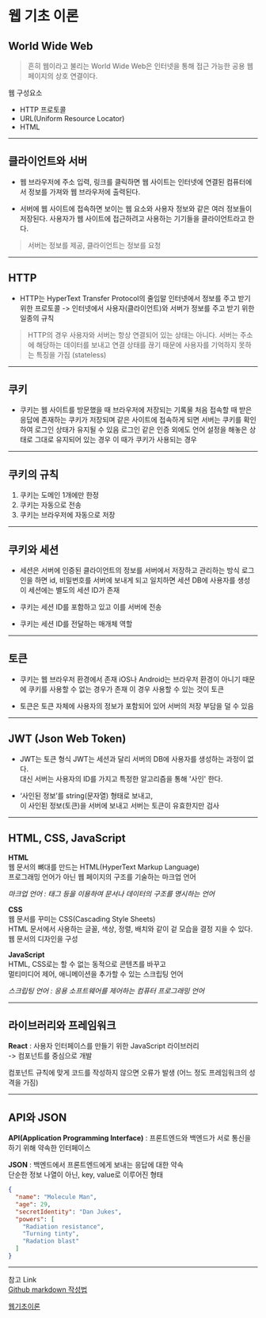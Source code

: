 # 웹 기초 이론

## World Wide Web

>흔히 웹이라고 불리는 World Wide Web은 인터넷을 통해 접근 가능한 공용 웹페이지의 상호 연결이다.

웹 구성요소   
- HTTP 프로토콜
- URL(Uniform Resource Locator)
- HTML
<hr>

## 클라이언트와 서버
- 웹 브라우저에 주소 입력, 링크를 클릭하면 웹 사이트는 인터넷에 연결된 컴퓨터에서 정보를 가져와 웹 브라우저에 출력된다.

- 서버에 웹 사이트에 접속하면 보이는 웹 요소와 사용자 정보와 같은 여러 정보들이 저장된다.
사용자가 웹 사이트에 접근하려고 사용하는 기기들을 클라이언트라고 한다. 

>서버는 정보를 제공, 클라이언트는 정보를 요청
<hr>

## HTTP
- HTTP는 HyperText Transfer Protocol의 줄임말
인터넷에서 정보를 주고 받기 위한 프로토콜
-> 인터넷에서 사용자(클라이언트)와 서버가 정보를 주고 받기 위한 일종의 규칙
> HTTP의 경우 사용자와 서버는 항상 연결되어 있는 상태는 아니다. 서버는 주소에 해당하는 데이터를 보내고 연결 상태를 끊기 때문에 사용자를 기억하지 못하는 특징을 가짐 (stateless)
<hr>

## 쿠키
- 쿠키는 웹 사이트를 방문했을 때 브라우저에 저장되는 기록물
처음 접속할 때  받은 응답에 존재하는 쿠키가 저장되며 
같은 사이트에 접속하게 되면 서버는 쿠키를 확인하여 로그인 상태가 유지될 수 있음
로그인 같은 인증 외에도 언어 설정을 해놓은 상태로 그대로 유지되어 있는 경우
이 때가 쿠키가 사용되는 경우
<hr>

## 쿠키의 규칙

1. 쿠키는 도메인 1개에만 한정
2. 쿠키는 자동으로 전송
3. 쿠키는 브라우저에 자동으로 저장
<hr>

## 쿠키와 세션

- 세션은 서버에 인증된 클라이언트의 정보를 서버에서 저장하고 관리하는 방식
로그인을 하면 id, 비밀번호를 서버에 보내게 되고 일치하면 세션 DB에 사용자를 생성
이 세션에는 별도의 세션 ID가 존재

- 쿠키는 세션 ID를 포함하고 있고 이를 서버에 전송

- 쿠키는 세션 ID를 전달하는 매개체 역할
<hr>

## 토큰

- 쿠키는 웹 브라우저 환경에서 존재
iOS나 Android는 브라우저 환경이 아니기 때문에 쿠키를 사용할 수 없는 경우가 존재
이 경우 사용할 수 있는 것이 토큰

- 토큰은 토큰 자체에 사용자의 정보가 포함되어 있어 서버의 저장 부담을 덜 수 있음
<hr>

## JWT (Json Web Token)

- JWT는 토큰 형식 JWT는 세션과 달리 서버의 DB에 사용자를 생성하는 과정이 없다.  
대신 서버는 사용자의 ID를 가지고 특정한 알고리즘을 통해 '사인' 한다.

- ‘사인된 정보’를 string(문자열) 형태로 보내고,   
이 사인된 정보(토큰)을 서버에 보내고 서버는 토큰이 유효한지만 검사
<hr>

## HTML, CSS, JavaScript

**HTML**   
웹 문서의 뼈대를 만드는 HTML(HyperText Markup Language)   
프로그래밍 언어가 아닌 웹 페이지의 구조를 기술하는 마크업 언어


*마크업 언어 : 태그 등을 이용하여 문서나 데이터의 구조를 명시하는 언어*

**CSS**   
웹 문서를 꾸미는 CSS(Cascading Style Sheets)   
HTML 문서에서 사용하는 글꼴, 색상, 정렬, 배치와 같이 겉 모습을 결정 지을 수 있다.    
웹 문서의 디자인을 구성

**JavaScript**   
HTML, CSS로는 할 수 없는 동적으로 콘텐츠를 바꾸고   
멀티미디어 제어, 애니메이션을 추가할 수 있는 스크립팅 언어

*스크립팅 언어 : 응용 소프트웨어를 제어하는 컴퓨터 프로그래밍 언어*

<hr>

## 라이브러리와 프레임워크

**React** : 사용자 인터페이스를 만들기 위한 JavaScript 라이브러리      
-> 컴포넌트를 중심으로 개발   

 컴포넌트 규칙에 맞게 코드를 작성하지 않으면 오류가 발생 (어느 정도 프레임워크의 성격을 가짐)
 <hr>

 ## API와 JSON

 **API(Application Programming Interface)** : 
 프론트엔드와 백엔드가 서로 통신을 하기 위해 약속한 인터페이스   

**JSON** : 백엔드에서 프론트엔드에게 보내는 응답에 대한 약속   
단순한 정보 나열이 아닌, key, value로 이루어진 형태

```JSON
{
  "name": "Molecule Man",
  "age": 29,
  "secretIdentity": "Dan Jukes",
  "powers": [
    "Radiation resistance",
    "Turning tinty",
    "Radation blast"
  ]
}
```

<hr>

참고 Link   
[Github markdown 작성법][Githublink]

[Githublink]: https://gist.github.com/ihoneymon/652be052a0727ad59601 "Go github"   

[웹기초이론][notionlink]

[notionlink]: https://likelioncuk.notion.site/1-98940805bb714beb81ed8bfc81613697 "Go notion"